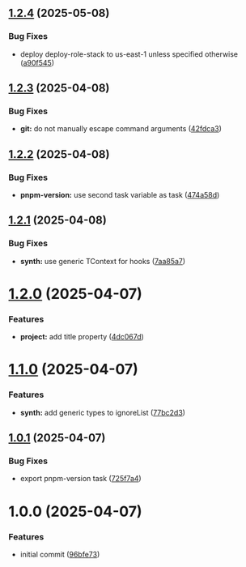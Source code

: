 ## [1.2.4](https://github.com/soliantconsulting/starter-lib/compare/v1.2.3...v1.2.4) (2025-05-08)


### Bug Fixes

* deploy deploy-role-stack to us-east-1 unless specified otherwise ([a90f545](https://github.com/soliantconsulting/starter-lib/commit/a90f545ad78e8d81938636558310f9f05f5eca98))

## [1.2.3](https://github.com/soliantconsulting/starter-lib/compare/v1.2.2...v1.2.3) (2025-04-08)


### Bug Fixes

* **git:** do not manually escape command arguments ([42fdca3](https://github.com/soliantconsulting/starter-lib/commit/42fdca30907acf6966b1a9b9f80389758065fb7d))

## [1.2.2](https://github.com/soliantconsulting/starter-lib/compare/v1.2.1...v1.2.2) (2025-04-08)


### Bug Fixes

* **pnpm-version:** use second task variable as task ([474a58d](https://github.com/soliantconsulting/starter-lib/commit/474a58db5ae44eb78ef8d32f59a2f627636248a4))

## [1.2.1](https://github.com/soliantconsulting/starter-lib/compare/v1.2.0...v1.2.1) (2025-04-08)


### Bug Fixes

* **synth:** use generic TContext for hooks ([7aa85a7](https://github.com/soliantconsulting/starter-lib/commit/7aa85a792bdccbd32ebeece8a7a168196157846a))

# [1.2.0](https://github.com/soliantconsulting/starter-lib/compare/v1.1.0...v1.2.0) (2025-04-07)


### Features

* **project:** add title property ([4dc067d](https://github.com/soliantconsulting/starter-lib/commit/4dc067d60d587dc07b5eafae6a8888cc8a2ff2ac))

# [1.1.0](https://github.com/soliantconsulting/starter-lib/compare/v1.0.1...v1.1.0) (2025-04-07)


### Features

* **synth:** add generic types to ignoreList ([77bc2d3](https://github.com/soliantconsulting/starter-lib/commit/77bc2d335fc7bdee4b1e88ccf77f1086f0267e5a))

## [1.0.1](https://github.com/soliantconsulting/starter-lib/compare/v1.0.0...v1.0.1) (2025-04-07)


### Bug Fixes

* export pnpm-version task ([725f7a4](https://github.com/soliantconsulting/starter-lib/commit/725f7a4367d346ce4ca711bf4fd3683923b84a9f))

# 1.0.0 (2025-04-07)


### Features

* initial commit ([96bfe73](https://github.com/soliantconsulting/starter-lib/commit/96bfe73125cc03c6ef2bd22e444e9cee7cbf8cce))
